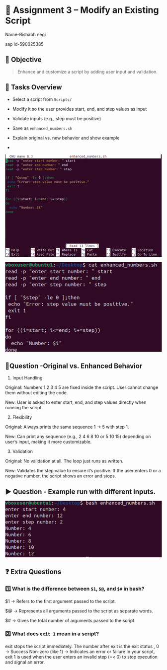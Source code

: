 # 📝 **Assignment 3 – Modify an Existing Script**


Name-Rishabh negi

sap id-590025385

## 🎯 **Objective**
> Enhance and customize a script by adding user input and validation.

## 🚦 **Tasks Overview**
- Select a script from `Scripts/` 
- Modify it so the user provides start, end, and step values as input
- Validate inputs (e.g., step must be positive)
- Save as `enhanced_numbers.sh`
- Explain original vs. new behavior and show example

- 
![alt text](image-2.png)

![alt text](<Screenshot 2025-09-09 165319.png>)

## **🔄Question -Original vs. Enhanced Behavior**
1. Input Handling

Original: Numbers 1 2 3 4 5 are fixed inside the script. User cannot change them without editing the code.

New: User is asked to enter start, end, and step values directly when running the script.

2. Flexibility

Original: Always prints the same sequence 1 → 5 with step 1.

New: Can print any sequence (e.g., 2 4 6 8 10 or 5 10 15) depending on user’s input, making it more customizable.

3. Validation

Original: No validation at all. The loop just runs as written.

New: Validates the step value to ensure it’s positive. If the user enters 0 or a negative number, the script shows an error and stops.

## ▶️ Question - Example run with different inputs.

![alt text](<Screenshot 2025-09-09 165413.png>)

## ❓ **Extra Questions**

### 1️⃣ What is the difference between `$1`, `$@`, and `$#` in bash?

$1 → Refers to the first argument passed to the script.

$@ → Represents all arguments passed to the script as separate words.

$# → Gives the total number of arguments passed to the script.

### 2️⃣ What does `exit 1` mean in a script?

exit stops the script immediately.
The number after exit is the exit status ,
0 → Success
Non-zero (like 1) → Indicates an error or failure
In your script, exit 1 is used when the user enters an invalid step (=< 0) to stop execution and signal an error.
